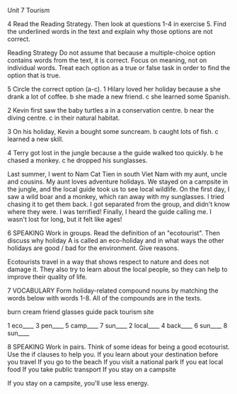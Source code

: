 Unit 7 Tourism

4 Read the Reading Strategy. Then look at questions 1-4 in exercise 5. Find the underlined words in the text and explain why those options are not correct.

Reading Strategy
Do not assume that because a multiple-choice option contains words from the text, it is correct. Focus on meaning, not on individual words.
Treat each option as a true or false task in order to find the option that is true.

5 Circle the correct option (a-c).
1 Hilary loved her holiday because
a she drank a lot of coffee.
b she made a new friend.
c she learned some Spanish.

2 Kevin first saw the baby turtles
a in a conservation centre.
b near the diving centre.
c in their natural habitat.

3 On his holiday, Kevin
a bought some suncream.
b caught lots of fish.
c learned a new skill.

4 Terry got lost in the jungle because
a the guide walked too quickly.
b he chased a monkey.
c he dropped his sunglasses.

Last summer, I went to Nam Cat Tien in south Viet Nam with my aunt, uncle and cousins. My aunt loves adventure holidays. We stayed on a campsite in the jungle, and the local guide took us to see local wildlife. On the first day, I saw a wild boar and a monkey, which ran away with my sunglasses. I tried chasing it to get them back. I got separated from the group, and didn't know where they were. I was terrified! Finally, I heard the guide calling me. I wasn't lost for long, but it felt like ages!

6 SPEAKING Work in groups. Read the definition of an "ecotourist". Then discuss why holiday A is called an eco-holiday and in what ways the other holidays are good / bad for the environment. Give reasons.

Ecotourists travel in a way that shows respect to nature and does not damage it. They also try to learn about the local people, so they can help to improve their quality of life.

7 VOCABULARY Form holiday-related compound nouns by matching the words below with words 1-8. All of the compounds are in the texts.

burn cream friend glasses guide pack tourism site

1 eco____    3 pen____    5 camp____    7 sun____
2 local____   4 back____    6 sun____    8 sun____

8 SPEAKING Work in pairs. Think of some ideas for being a good ecotourist. Use the if clauses to help you.
If you learn about your destination before you travel
If you go to the beach
If you visit a national park
If you eat local food
If you take public transport
If you stay on a campsite

If you stay on a campsite, you'll use less energy.